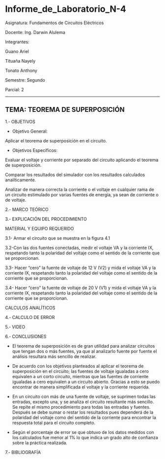 # Informe_de_Laboratorio_N-4

Asignatura: Fundamentos de Circuitos Eléctricos

Docente: Ing. Darwin Alulema

Integrantes: 

Guano Ariel

Tituaña Nayely 

Tonato Anthony 

Semestre: Segundo

Parcial: 2

--------------------------------------------------------------------
TEMA: TEOREMA DE SUPERPOSICIÓN
--------------------------------------------------------------------
1.- OBJETIVOS

* Objetivo General:

Aplicar el teorema de superposición en el circuito.

* Objetivos Específicos:

Evaluar el voltaje y corriente por separado del circuito aplicando el teorema de superposición.

Comparar los resultados del simulador con los resultados calculados analíticamente.

Analizar de manera correcta la corriente o el voltaje en cualquier rama de un circuito estimulado por varias fuentes de energía, ya sean de corriente o de voltaje.

2.- MARCO TEÓRICO

3.- EXPLICACIÓN DEL PROCEDIMIENTO 

MATERIAL Y EQUIPO REQUERIDO 



3.1- Armar el circuito que se muestra en la figura 4.1

3.2-Con las dos fuentes conectadas, medir el voltaje VA y la corriente IX, respetando tanto la polaridad del voltaje como el sentido de la corriente que se proporcionan.

3.3-  Hacer “cero” la fuente de voltaje de 12 V (V2) y mida el voltaje VA y la corriente IX, respetando tanto la polaridad del voltaje como el sentido de la corriente que se proporcionan.

3.4-  Hacer “cero” la fuente de voltaje de 20 V (V1) y mida el voltaje VA y la corriente IX, respetando tanto la polaridad del voltaje como el sentido de la corriente que se proporcionan.

CALCULOS ANALÍTICOS



4.- CALCULO DE ERROR

5.- VIDEO

6.- CONCLUSIONES 

* El teorema de superposición es de gran utilidad para analizar circuitos que tengan dos o más fuentes, ya que al analizarlo fuente por fuente el análisis resultara más sencillo de realizar.

* De acuerdo con los objetivos planteados al aplicar el teorema de superposición en el circuito; las fuentes de voltaje igualadas a cero equivalen a un corto circuito, mientras que las fuentes de corriente igualadas a cero equivalen a un circuito abierto. Gracias a esto se puedo encontrar de manera simplificada el voltaje y la corriente requerida.

* En un circuito con más de una fuente de voltaje, se suprimen todas las entradas, excepto una, y se analiza el circuito resultante más sencillo. Se repite el mismo procedimiento para todas las entradas y fuentes. Después se debe sumar o restar los resultados pues dependerá de la polaridad del voltaje como del sentido de la corriente para encontrar la respuesta total para el circuito completo.

* Según el porcentaje de error se que obtuvo de los datos medidos con los calculados fue menor al 1% lo que indica un grado alto de confianza sobre la práctica realizada.

7.- BIBLIOGRAFÍA
